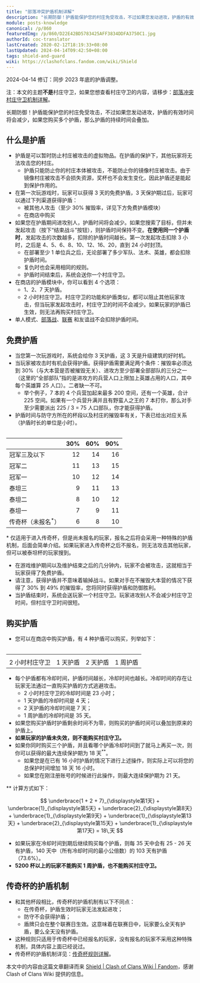 ```yaml
---
title: "部落冲突护盾机制详解"
description: "长期防御！护盾能保护您的村庄免受攻击，不过如果您发动进攻，护盾的有效时间将会减少，如果您购买多个护盾，那么护盾的持续时间会叠加。当玩家被攻击时有机会获得护盾。获得护盾需要满足两个条件：摧毁率必须达到 30%、进攻方至少部署全部部队的三分之一。二者缺一不可。"
module: posts-knowledge
canonical: /p/860
featuredImg: /p/860/D22E42BD5783425AFF3834DDFA3750C1.jpg
authorId: coc-translator
lastCreated: 2020-02-12T18:19:33+08:00
lastUpdated: 2024-04-14T09:42:50+08:00
tags: shield-and-guard
wiki: https://clashofclans.fandom.com/wiki/Shield
---
```


<script setup>
import { onMounted, nextTick } from 'vue';

onMounted(() => {
    nextTick(() => {
        const firstTheadCell = document.querySelector(".cp-shield-time-table thead th");
        firstTheadCell.innerHTML = "<span class=\"cp-shield-title-left\">杯段</span>" +
            "<span class=\"cp-shield-title-slash1\"></span>" +
            "<span class=\"cp-shield-title-middle\">护盾<br>时长</span>" +
            "<span class=\"cp-shield-title-slash2\"></span>" +
            "<span class=\"cp-shield-title-right\">摧毁率</span>";
    });
});
</script>

<PostHistory>
2024-04-14 修订：同步 2023 年底的护盾调整。
</PostHistory>

注：本文的主题**不是**村庄守卫，如果您想查看村庄守卫的内容，请移步：[部落冲突村庄守卫机制详解](/p/866)。

<Pic src="/p/860/Shield.png" width="191" height="208" alt="护盾图标" maxWidth="96px" :lazyLoading="false" />

<PCenter>长期防御！护盾能保护您的村庄免受攻击，不过如果您发动进攻，护盾的有效时间将会减少，如果您购买多个护盾，那么护盾的持续时间会叠加。</PCenter>

## 什么是护盾

- 护盾是可以暂时防止村庄被攻击的虚拟物品。在护盾的保护下，其他玩家将无法攻击您的村庄。
  - 护盾只能防止你的村庄本体被攻击，不能防止你的镜像村庄被攻击。由于镜像村庄被攻击不会损失资源，奖杯也不会发生变化，因此护盾还是能起到保护作用的。
- 在第一次玩游戏时，玩家可以获得 3 天的免费护盾，3 天保护期过后，玩家可以通过下列渠道获得护盾：
  - 被其他人攻击（至少 30% 摧毁率，详见下方免费护盾模块）
  - 在商店中购买
- 如果您在护盾期间进攻别人，护盾时间将会减少。如果您搜索了目标，但并未发起攻击（按下“结束战斗”按钮），则护盾时间保持不变。**在使用同一个护盾时**，发起攻击的次数越多，扣除的护盾时间越长。第一次发起攻击扣除 3 小时，之后是 4、5、6、8、10、12、16、20，直到 24 小时封顶。
  - 在部署至少 1 单位兵之后，无论部署了多少军队、法术、英雄，都会扣除护盾时间。
  - 复仇时也会采用相同的规则。
  - 护盾时间结束后，系统会送你一个村庄守卫。
- 在商店的护盾模块中，你可以看到 4 个选项：
  - 1、2、7 天护盾。
  - 2 小时村庄守卫。村庄守卫的功能和护盾类似，都可以阻止其他玩家攻击，但当玩家发起攻击时，村庄守卫的时间不会减少。如果玩家的护盾已生效，则无法再购买村庄守卫。
- 单人模式、[部落战](/p/588)、[联赛](/p/833) 和友谊战不会扣除护盾时间。

<Pic src="/p/860/69CC2EC1D28669B644D88F26A35D7BCA.jpg" width="2732" height="2048" alt="游戏内的护盾界面" />

## 免费护盾

- 当您第一次玩游戏时，系统会给你 3 天护盾，这 3 天是升级建筑的好时机。
- 当玩家被攻击时有机会获得护盾。获得护盾需要满足两个条件：摧毁率必须达到 30%（与大本营是否被摧毁无关）、进攻方至少部署全部部队的三分之一（这里的“全部部队”指的是进攻方的兵营人口上限加上英雄占用的人口，其中每个英雄算 25 人口）。二者缺一不可。
    - 举个例子，7 本的 4 个兵营加起来最多 200 空间，还有一个英雄，合计 225 空间。如果有一个兵营升满并且有野蛮人之王的 7 本打你，那么对手至少需要派出 225 / 3 = 75 人口部队，你才能获得护盾。
- 护盾时间与防守方所在的杯段以及村庄的摧毁率有关，下表已给出对应关系（护盾时长的单位是小时）。

<Table class="cp-shield-time-table cp-table-nosticky-column" maxWidth="450px" ref="shieldTimeTableRef">

|                           |  30%  |  60%  |  90%  |
|           ---             |  --:  |  --:  |  --:  |
|        冠军三及以下        |   12  |   14  |   16  |
|           冠军二           |   11  |   13  |   15  |
|           冠军一           |   10  |   12  |   14  |
|           泰坦三           |    9  |   11  |   13  |
|           泰坦二           |    8  |   10  |   12  |
|           泰坦一           |    7  |    9  |   11  |
| 传奇杯（未报名<sup>*</sup>）|    6  |    8  |   10  |

</Table>

\* 仅适用于进入传奇杯，但是尚未报名的玩家，报名之后将会采用一种特殊的护盾机制，后面会简单介绍。如果玩家进入传奇杯之后不报名，则无法攻击其他玩家，但可以被泰坦杯的玩家搜到。

- 在游戏维护期间以及维护结束之后的几分钟内，玩家不会被攻击，这就相当于玩家获得了免费护盾。
- 请注意，获得护盾并不意味着输掉战斗。如果对手在不摧毁大本营的情况下获得了 30% 到 49% 的摧毁率，您将同时获得护盾和防御胜利。
- 当护盾结束时，系统会送玩家一个村庄守卫。玩家进攻别人不会减少村庄守卫时间，但村庄守卫时间很短。

## 购买护盾

- 您可以在商店中购买护盾，有 4 种护盾可以购买，列举如下：

<Table class="cp-shield-list-table">
    <table>
        <tbody>
        <tr>
            <td>
                <Pic src="/p/860/2H_Guard.png" width="280" height="235" alt="2 小时村庄守卫" />
            </td>
            <td>
                <Pic src="/p/860/1D_Shield.png" width="280" height="235" alt="1 天护盾" />
            </td>
            <td>
                <Pic src="/p/860/2D_Shield.png" width="280" height="235" alt="2 天护盾" />
            </td>
            <td>
                <Pic src="/p/860/1W_Shield.png" width="280" height="235" alt="1 周护盾" />
            </td>
        </tr>
        <tr>
            <td>2 小时村庄守卫</td>
            <td>1 天护盾</td>
            <td>2 天护盾</td>
            <td>1 周护盾</td>
        </tr>
        </tbody>
    </table>
</Table>

- 每个护盾都有冷却时间，护盾时间越长，冷却时间也越长。冷却时间的存在让玩家无法通过一直购买护盾的方式逃避攻击。
    - 2 小时村庄守卫的冷却时间是 23 小时；
    - 1 天护盾的冷却时间是 4 天；
    - 2 天护盾的冷却时间是 7 天；
    - 1 周护盾的冷却时间是 35 天。
- 如果您购买护盾时护盾剩余时间不为零，则购买的护盾时间可以叠加到原来的护盾上。
- **如果玩家的护盾未失效，则不能购买村庄守卫。**
- 如果你同时购买三个护盾，并且看哪个护盾冷却时间到了就马上再买一次，则你可以获得的最大连续保护期为 18 天<sup>**</sup>。
  - 如果您是在已有 16 小时护盾的情况下进行上述操作，则实际上可以将您的总保护时间增加 18 天 16 小时。
  - 如果您在刚注册账号的时候进行此操作，则最大连续保护期为 21 天。

\*\* 计算方式如下：

$$ \underbrace{1 + 2 + 7}_{\displaystyle第1天} + \underbrace{1}_{\displaystyle第5天} + \underbrace{2}_{\displaystyle第8天} + \underbrace{1}_{\displaystyle第9天} + \underbrace{1}_{\displaystyle第13天} + \underbrace{2}_{\displaystyle第15天} + \underbrace{1}_{\displaystyle第17天} = 18\,天 $$

- 如果玩家在冷却时间到期后继续购买每个护盾，则每 35 天中会有 25 - 26 天有护盾，140 天中（所有冷却时间的最小公倍数）的 103 天有护盾（73.6%）。
- **5200 杯以上的玩家不能购买 1 周护盾，也不能购买村庄守卫。**

<Pic src="/p/860/D22E42BD5783425AFF3834DDFA3750C1.jpg" width="2732" height="2048" alt="购买护盾的页面" />
<Pic src="/p/860/20B29023CA11D13EA64522E638937989.jpg" width="2732" height="2048" alt="购买护盾页面展开后的详细信息" />

## 传奇杯的护盾机制

- 和其他杯段相比，传奇杯的护盾机制有以下不同点：
    - 在传奇杯，护盾生效时玩家无法发起进攻；
    - 防守不会获得护盾；
    - 盾牌只会在整个联赛日生效。这意味着在联赛日中，玩家要么全天有护盾，要么全天没有护盾。
- 这种规则只适用于传奇杯中已经报名的玩家，没有报名的玩家不采用这种特殊机制，具体内容上面已经说过。
- 传奇杯的护盾机制详见：[传奇杯规则详解](/p/783)。

<PostCopyright>
本文中的内容由这篇文章翻译而来 <a href="https://clashofclans.fandom.com/wiki/Shield" target="_blank" rel="noopener noreferrer">Shield | Clash of Clans Wiki | Fandom</a>，感谢 Clash of Clans Wiki 提供的信息。
</PostCopyright>

<style lang="scss">
.cp-shield-time-table table {
    tr:first-child th {
        min-width: 60px;
    }

    tr:first-child th:first-child {
        width: 160px;
        min-width: 160px;
        height: 75px;
        position: relative;

        .cp-shield-title-left {
            position: absolute;
            left: 0.5rem;
            bottom: 0.125rem;
        }

        .cp-shield-title-slash1 {
            position: absolute;
            display: block;
            top: 0;
            left: 0;
            width: 6.2rem;
            height: 0.1rem;
            background-color: var(--cp-border-color-light);
            transform: rotate(48deg);
            transform-origin: top left;
        }

        .cp-shield-title-middle {
            position: absolute;
            right: 3.5rem;
            bottom: 0.125rem;
            line-height: 1.25;
        }

        .cp-shield-title-slash2 {
            position: absolute;
            display: block;
            top: 0;
            left: 0;
            width: 10.45rem;
            height: 0.1rem;
            background-color: var(--cp-border-color-light);
            transform: rotate(16deg);
            transform-origin: top left;
        }

        .cp-shield-title-right {
            position: absolute;
            right: 0.5rem;
            top: 0.125rem;
        }
    }

    th span {
        color: var(--cp-grey-text-light);
    }

    th:first-child, td:first-child {
        border-right: var(--cp-border-light)
    }
}

.cp-theme-dark .cp-shield-time-table table {
    th span {
        color: var(--cp-grey-text-dark);
    }

    th:first-child, td:first-child {
        border-right: var(--cp-border-dark);
    }
}

.cp-shield-list-table {
    max-width: 550px;
    border: none;

    tr {
        border: none;
    }

    tr:hover td {
        background-color: inherit;
    }

    td:first-child {
        position: inherit;
    }

    td figure.cp-img-container {
        width: 120px;
    }
}

.cp-theme-dark .cp-shield-list-table {
    border: none;

    tr {
        border: none;
    }

    tr:hover td {
        background-color: inherit;
    }
}
</style>